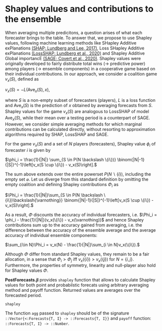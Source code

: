 # Shapley values and contributions to the ensemble
When averaging multiple predicitons, a question arises of what each forecaster brings to the table. To answer that, we propose to use Shapley values, following machine learning methods like SHapley Additive exPlanations [(SHAP; Lundberg and Lee, 2017)](https://dl.acm.org/doi/10.5555/3295222.3295230), Loss SHapley Additive exPlanations [(LossSHAP; Lundberg et al., 2020)](https://doi.org/10.1038/s42256-019-0138-9) and Shapley Additive Global importancE [(SAGE; Covert et al., 2020)](https://dl.acm.org/doi/10.5555/3495724.3497168). Shapley values were originally developed to fairly distribute total wins ($\rightarrow$ predictive power) among players ($\rightarrow$ ensemble components) in a cooperative game based on their individual contributions. In our approach, we consider a coalition game $v_x(S)$, defined as

$v_x(S) = -L(\text{Ave}_x(S), x),$

where $S$ is a non-empty subset of forecasters (players), $L$ is a loss function and $\text{Ave}_x(S)$ is the prediction of $x$ obtained by averaging forecasts from $S$. Shapley values for the game $v_x(S)$ are analogous to LossSHAP of model $\text{Ave}_x(S)$, while their mean over a testing period is a counterpart of SAGE. However, we consider simple averaging methods for which marginal contributions can be calculated directly, without resorting to approximation algorithms required by SHAP, LossSHAP and SAGE.

For the game $v_x(S)$ and a set of $N$ players (forecasters), Shapley value $\phi_i$ of forecaster $i$ is given by

$\phi_i = \frac{1}{|N|} \sum_{S \in P(N \backslash \{i\})} \binom{|N|-1}{|S|}^{-1}\left[v_x(S \cup \{i\}) - v_x(S)\right].$

The sum above extends over the entire powerset $P(N \backslash \{i\})$, including the empty set $\varnothing$. Let us diverge from this standard definition by omitting the empty coalition and defining Shapley contributions $\Phi_i$ as

$\Phi_i = \frac{1}{|N|}\sum_{S \in P(N \backslash \{i\})\backslash{\varnothing}} \binom{|N|-1}{|S|}^{-1}\left[v_x(S \cup \{i\}) - v_x(S)\right].$

As a result, $\Phi$ discounts the accuracy of individual forecasters, i.e. $\Phi_i = \phi_i - \frac{1}{|N|}(v_x(\{i\}) - v_x(\varnothing))$ and hence Shapley contributions sum up to the accuracy gained from averaging, i.e. the difference between the accuracy of the ensemble average and the average accuracy of individual ensemble components:

$\sum_{i\in N}\Phi_i = v_x(N) - \frac{1}{|N|}\sum_{i \in N}v_x(\{i\}).$

Although $\Phi$ differ from standard Shapley values, they remain to be a fair allocation, in a sense that $\Phi_i > \Phi_j$ iff $v_x(\{i\}) > v_x(\{j\})$ for $N=\{i,j\}$. Furthermore, the properties of symmetry, linearity and null-player also hold for Shapley values $\Phi$.

**PostForecasts.jl** provides `shapley` function that allows to calculate Shapley values for both point and probabilstic forecats using arbitrary averaging method and payoff function. Returned values are averages over the forecasted period.

```@docs
shapley
```

The function `agg` passed to `shapley` should be of the signature `::Vector{<:Forecasts{T, I} -> ::Forecasts{T, I}}` and `payoff` function: `::Forecasts{T, I} -> ::Number`.
